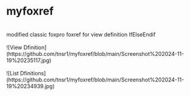 # myfoxref
<br>
modified classic foxpro foxref for view definition IfElseEndif
<br><br>
![View Dfinition](https://github.com/tnsr1/myfoxref/blob/main/Screenshot%202024-11-19%20235117.jpg)
<br><br>
![List Dfinitions](https://github.com/tnsr1/myfoxref/blob/main/Screenshot%202024-11-19%20234939.jpg)
